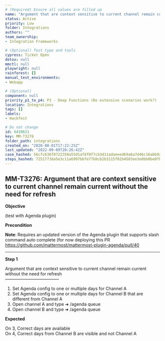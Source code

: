 ```yaml
---
# (Required) Ensure all values are filled up
name: "Argument that are context sensitive to current channel remain current without the need for refresh"
status: Active
priority: Low
folder: Integrations
authors: ""
team_ownership: 
- Integration Frameworks

# (Optional) Test type and tools
cypress: Ticket Open
detox: null
mmctl: null
playwright: null
rainforest: []
manual_test_environments: 
- Webapp

# (Optional)
component: null
priority_p1_to_p4: P3 - Deep Functions (Do extensive scenarios work?)
location: Integrations
tags: []
labels: 
- Hackfest

# Do not change
id: 6410621
key: MM-T3276
folder_path: integrations
created_on: "2020-08-01T17:22:25Z"
last_updated: "2022-09-09T20:26:42Z"
case_hashed: 56cfc636f0722358a55d1af8f0f7cb3d11adaeeed69a6a7d46c16abb9a21a4c9307e2a1728ef8972a00efba7cfcfaa02
steps_hashed: 7251773da5e3c11a6997bbfe77b8cb2b3115f02b4503ee3e0bb0be0fb3b337e62ce550ca73fb006027cdfaeb1db89ba7
---
```


## MM-T3276: Argument that are context sensitive to current channel remain current without the need for refresh

**Objective**

(test with Agenda plugin)

**Precondition**

**Note**: Requires an updated version of the Agenda plugin that supports slash command auto complete (for now deploying this PR <https://github.com/mattermost/mattermost-plugin-agenda/pull/40>

---

**Step 1**

Argument that are context sensitive to current channel remain current without the need for refresh\
–––––––––––––––––––––––––

1. Set Agenda config to one or multiple days for Channel A
2. Set Agenda config to one or multiple days for Channel B that are different from Channel A
3. Open channel A and type ➜ /agenda queue
4. Open channel B and type ➜ /agenda queue

**Expected**

On 3, Correct days are available\
On 4, Correct days from Channel B are visible and not Channel A
